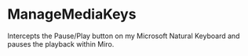 # ManageMediaKeys

Intercepts the Pause/Play button on my Microsoft Natural Keyboard and pauses the playback within Miro.
